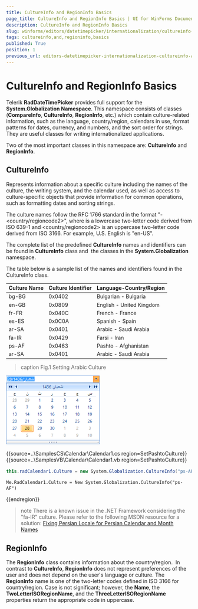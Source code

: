 ```yaml
---
title: CultureInfo and RegionInfo Basics
page_title: CultureInfo and RegionInfo Basics | UI for WinForms Documentation
description: CultureInfo and RegionInfo Basics
slug: winforms/editors/datetimepicker/internationalization/cultureinfo-and-regioninfo-basics
tags: cultureinfo,and,regioninfo,basics
published: True
position: 1
previous_url: editors-datetimepicker-internationalization-cultureinfo-and-regioninfo-basics
---
```


# CultureInfo and RegionInfo Basics
 
Telerik __RadDateTimePicker__ provides full support for the __System.Globalization Namespace__. This namespace consists of classes (__CompareInfo__, __CultureInfo__, __RegionInfo__, etc.) which contain culture-related information, such as the language, country/region, calendars in use, format patterns for dates, currency, and numbers, and the sort order for strings. They are useful classes for writing internationalized applications.

Two of the most important classes in this namespace are: __CultureInfo__ and __RegionInfo__. 

## CultureInfo

Represents information about a specific culture including the names of the culture, the writing system, and the calendar used, as well as access to culture-specific objects that provide information for common operations, such as formatting dates and sorting strings.

The culture names follow the RFC 1766 standard in the format "<languagecode2>-<country/regioncode2>", where <languagecode2> is a lowercase two-letter code derived from ISO 639-1 and <country/regioncode2> is an uppercase two-letter code derived from ISO 3166. For example, U.S. English is "en-US".

The complete list of the predefined __CultureInfo__ names and identifiers can be found in __CultureInfo__ class and  the classes in the __System.Globalization__ namespace.

The table below is a sample list of the names and identifiers found in the CultureInfo class.

| Culture Name | Culture Identifier | Language-Country/Region |
| ------- | ------- | ------- |
|bg-BG|0x0402|Bulgarian - Bulgaria|
|en-GB|0x0809|English - United Kingdom|
|fr-FR|0x040C|French - France|
|es-ES|0x0C0A|Spanish - Spain|
|ar-SA|0x0401|Arabic - Saudi Arabia|
|fa-IR|0x0429|Farsi - Iran|
|ps-AF|0x0463|Pashto - Afghanistan|
|ar-SA|0x0401|Arabic - Saudi Arabia|

>caption Fig.1 Setting Arabic Culture

![editors-datetimepicker-internationalization-cultureinfo-and-regioninfo-basics 001](images/editors-datetimepicker-internationalization-cultureinfo-and-regioninfo-basics001.png)

{{source=..\SamplesCS\Calendar\Calendar1.cs region=SetPashtoCulture}} 
{{source=..\SamplesVB\Calendar\Calendar1.vb region=SetPashtoCulture}} 

````C#
this.radCalendar1.Culture = new System.Globalization.CultureInfo("ps-AF");

````
````VB.NET
Me.RadCalendar1.Culture = New System.Globalization.CultureInfo("ps-AF")

````

{{endregion}}

>note There is a known issue in the .NET Framework considering the "fa-IR" culture. Please refer to the following MSDN resource for a solution: [Fixing Persian Locale for Persian Calendar and Month Names](https://code.msdn.microsoft.com/Fixing-Persian-Locale-for-6e66e044)

## RegionInfo

The __RegionInfo__ class contains information about the country/region.  In contrast to __CultureInfo__, __RegionInfo__ does not represent preferences of the user and does not depend on the user's language or culture. The __RegionInfo__ name is one of the two-letter codes defined in ISO 3166 for country/region. Case is not significant; however, the __Name__, the __TwoLetterISORegionName__, and the __ThreeLetterISORegionName__ properties return the appropriate code in uppercase.
